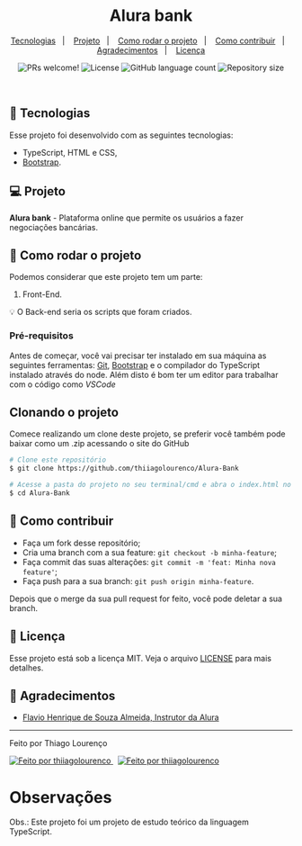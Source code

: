 <h1 align="center">Alura bank</h1>

<p align="center">
  <a href="#-tecnologias">Tecnologias</a>&nbsp;&nbsp;&nbsp;|&nbsp;&nbsp;&nbsp;
  <a href="#-projeto">Projeto</a>&nbsp;&nbsp;&nbsp;|&nbsp;&nbsp;&nbsp;
  <a href="#-tecnologias">Como rodar o projeto</a>&nbsp;&nbsp;&nbsp;|&nbsp;&nbsp;&nbsp;
  <a href="#-como-rodar-o-projeto">Como contribuir</a>&nbsp;&nbsp;&nbsp;|&nbsp;&nbsp;&nbsp;
  <a href="#-agradecimentos">Agradecimentos</a>&nbsp;&nbsp;&nbsp;|&nbsp;&nbsp;&nbsp;
  <a href="#-licença">Licença</a>
  
</p>

<p align="center">
 <img src="https://img.shields.io/static/v1?label=PRs&message=welcome&color=7159c1&labelColor=000000" alt="PRs welcome!" />

  <img alt="License" src="https://img.shields.io/static/v1?label=license&message=MIT&color=7159c1&labelColor=000000">

  <img alt="GitHub language count" src="https://img.shields.io/github/languages/count/thiiagolourenco/Alura-Bank?color=%2304D361">

  <img alt="Repository size" src="https://img.shields.io/github/repo-size/thiiagolourenco/Alura-Bank">

</p>

<br>

## 🚀 Tecnologias

Esse projeto foi desenvolvido com as seguintes tecnologias:

- TypeScript, HTML e CSS,
- [Bootstrap](https://getbootstrap.com/).

## 💻 Projeto

**Alura bank** - Plataforma online que permite os usuários a fazer negociações bancárias.

## 🚀 Como rodar o projeto

Podemos considerar que este projeto tem um parte:

1. Front-End.

💡 O Back-end seria os scripts que foram criados.

### Pré-requisitos

Antes de começar, você vai precisar ter instalado em sua máquina as seguintes ferramentas:
[Git](https://git-scm.com), [Bootstrap](https://getbootstrap.com/) e o compilador do TypeScript instalado através do node.
Além disto é bom ter um editor para trabalhar com o código como _VSCode_

## Clonando o projeto

Comece realizando um clone deste projeto, se preferir você também pode baixar como um .zip acessando o site do GitHub

```bash
# Clone este repositório
$ git clone https://github.com/thiiagolourenco/Alura-Bank

# Acesse a pasta do projeto no seu terminal/cmd e abra o index.html no seu navegador
$ cd Alura-Bank
```

## 🤔 Como contribuir

- Faça um fork desse repositório;
- Cria uma branch com a sua feature: `git checkout -b minha-feature`;
- Faça commit das suas alterações: `git commit -m 'feat: Minha nova feature'`;
- Faça push para a sua branch: `git push origin minha-feature`.

Depois que o merge da sua pull request for feito, você pode deletar a sua branch.

## 📝 Licença

Esse projeto está sob a licença MIT. Veja o arquivo [LICENSE](LICENSE.md) para mais detalhes.

## 🙌 Agradecimentos

- [Flavio Henrique de Souza Almeida, Instrutor da Alura](https://cursos.alura.com.br/course/typescript-parte1)

---

Feito por Thiago Lourenço
<br>

<a href="https://www.linkedin.com/in/thiago-lourenço-201053173/">
  <img alt="Feito por thiiagolourenco" src="https://img.shields.io/badge/-LinkedIn-blue?style=flat&logo=Linkedin&logoColor=white&link=https://www.linkedin.com/in/thiago-lourenço-201053173/">
</a>

<a href="https://github.com/thiiagolourenco" style="margin-left: 8px;">
  <img alt="Feito por thiiagolourenco" src="https://img.shields.io/badge/-GitHub-grey?style=flat&logo=GitHub&logoColor=white&link=https://github.com/thiiagolourenco">
</a>


# Observações

Obs.: Este projeto foi um projeto de estudo teórico da linguagem TypeScript. 
